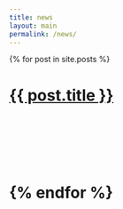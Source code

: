 ```yaml
---
title: news
layout: main
permalink: /news/
---
```


{% for post in site.posts %}
	<h1><a href="{{ post.url }}">{{ post.title }}</a><h1><br />
	<br /><br />
{% endfor %}
